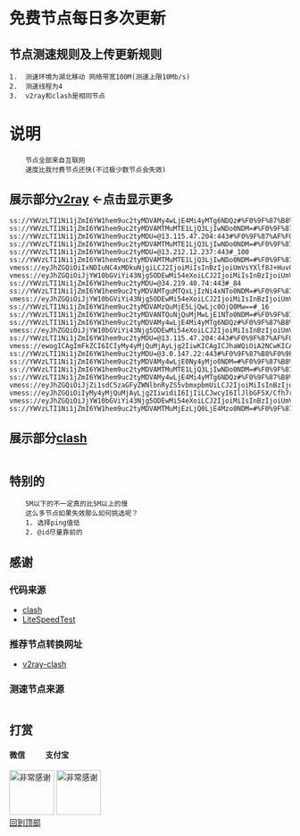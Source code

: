 # 免费节点每日多次更新
 
## 节点测速规则及上传更新规则

```
1.  测速环境为湖北移动 网络带宽100M(测速上限10Mb/s)
2.  测速线程为4
3.  v2ray和clash是相同节点 
```
# 说明
```
    节点全部来自互联网
    速度比我付费节点还快(不过极少数节点会失效)
```

## 展示部分[v2ray](https://github.com/sanzhang007/node_free/blob/main/v2ray.txt) <-点击显示更多

```
ss://YWVzLTI1Ni1jZmI6YW1hem9uc2tyMDVAMy4wLjE4Mi4yMTg6NDQz#%F0%9F%87%B8%F0%9F%87%ACSG_798
ss://YWVzLTI1Ni1jZmI6YW1hem9uc2tyMDVAMTMuMTE1LjQ3LjIwNDo0NDM=#%F0%9F%87%AF%F0%9F%87%B5JP_669
ss://YWVzLTI1Ni1jZmI6YW1hem9uc2tyMDU=@13.115.47.204:443#%F0%9F%87%AF%F0%9F%87%B5JP_426
ss://YWVzLTI1Ni1jZmI6YW1hem9uc2tyMDVAMTMuMTE1LjQ3LjIwNDo0NDM=#%F0%9F%87%AF%F0%9F%87%B5JP_563
ss://YWVzLTI1Ni1jZmI6YW1hem9uc2tyMDU=@13.212.12.237:443#_100
ss://YWVzLTI1Ni1jZmI6YW1hem9uc2tyMDVAMTMuMTE1LjQ3LjIwNDo0NDM=#%F0%9F%87%AF%F0%9F%87%B5JP_398
vmess://eyJhZGQiOiIxNDIuNC4xMDkuNjgiLCJ2IjoiMiIsInBzIjoiUmVsYXlf8J+HuvCfh7hVUy3wn4e68J+HuFVTXzExMzAiLCJwb3J0Ijo0NjY3MiwiaWQiOiI0MTgwNDhhZi1hMjkzLTRiOTktOWIwYy05OGNhMzU4MGRkMjQiLCJhaWQiOiI2NCIsIm5ldCI6InRjcCIsInR5cGUiOiIiLCJob3N0IjoiIiwicGF0aCI6IiIsInRscyI6IiJ9
vmess://eyJhZGQiOiJjYW10bGViYi43Njg5ODEwMi54eXoiLCJ2IjoiMiIsInBzIjoiUmVsYXlf8J+PgVpaLfCfh6jwn4emQ0FfMTI2NCIsInBvcnQiOjIwOTUsImlkIjoiMGU4ZjA4NjctODVhMC0zOWFmLWE1ZWItMzY4NWQyNmY4NDEzIiwiYWlkIjoiMCIsIm5ldCI6IndzIiwidHlwZSI6IiIsImhvc3QiOiJjYW10bGViLjc2ODk4MTAyLnh5eiIsInBhdGgiOiIvZnVuc2RmcmgiLCJ0bHMiOiIifQ==
ss://YWVzLTI1Ni1jZmI6YW1hem9uc2tyMDU=@34.219.40.74:443#_84
ss://YWVzLTI1Ni1jZmI6YW1hem9uc2tyMDVAMTguMTQxLjIzNi4xNTo0NDM=#%F0%9F%87%B8%F0%9F%87%ACSG_815
vmess://eyJhZGQiOiJjYW10bGViYi43Njg5ODEwMi54eXoiLCJ2IjoiMiIsInBzIjoiUmVsYXlf8J+HuvCfh7hVUy3wn4eo8J+HpkNBXzEwNjEiLCJwb3J0IjoyMDk1LCJpZCI6ImJhODFmNDhiLTczMTktMzg2Ni1iNDY0LWMyNzZmNDNiOWZlZiIsImFpZCI6IjAiLCJuZXQiOiJ3cyIsInR5cGUiOiIiLCJob3N0IjoiY2FtdGxlYi43Njg5ODEwMi54eXoiLCJwYXRoIjoiL2Z1bnNkZnJoIiwidGxzIjoiIn0=
ss://YWVzLTI1Ni1jZmI6YW1hem9uc2tyMDVAMzQuMjE5LjQwLjc0OjQ0Mw==#_16
ss://YWVzLTI1Ni1jZmI6YW1hem9uc2tyMDVANTQuNjQuMjMwLjE1NTo0NDM=#%F0%9F%87%AF%F0%9F%87%B5JP_548
ss://YWVzLTI1Ni1jZmI6YW1hem9uc2tyMDVAMy4wLjE4Mi4yMTg6NDQz#%F0%9F%87%B8%F0%9F%87%ACSG_700
vmess://eyJhZGQiOiJjYW10bGViYi43Njg5ODEwMi54eXoiLCJ2IjoiMiIsInBzIjoiUmVsYXlf8J+PgVpaLfCfh6jwn4emQ0FfMTQwOCIsInBvcnQiOjIwOTUsImlkIjoiMGU4ZjA4NjctODVhMC0zOWFmLWE1ZWItMzY4NWQyNmY4NDEzIiwiYWlkIjoiMCIsIm5ldCI6IndzIiwidHlwZSI6IiIsImhvc3QiOiJjYW10bGViLjc2ODk4MTAyLnh5eiIsInBhdGgiOiIvZnVuc2RmcmgiLCJ0bHMiOiIifQ==
ss://YWVzLTI1Ni1jZmI6YW1hem9uc2tyMDU=@13.115.47.204:443#%F0%9F%87%AF%F0%9F%87%B5JP_447
vmess://ewogICAgImFkZCI6ICIyMy4yMjQuMjAyLjg2IiwKICAgICJhaWQiOiA2NCwKICAgICJob3N0IjogIiIsCiAgICAiaWQiOiAiNDE4MDQ4YWYtYTI5My00Yjk5LTliMGMtOThjYTM1ODBkZDI0IiwKICAgICJuZXQiOiAidGNwIiwKICAgICJwYXRoIjogIiIsCiAgICAicG9ydCI6IDU3NzAyLAogICAgInBzIjogIvCfh7rwn4e4IF9VU1/nvo7lm70gNiIsCiAgICAidGxzIjogIiIsCiAgICAidHlwZSI6ICJhdXRvIiwKICAgICJzZWN1cml0eSI6ICJhdXRvIiwKICAgICJza2lwLWNlcnQtdmVyaWZ5IjogdHJ1ZSwKICAgICJzbmkiOiAiIgp9
ss://YWVzLTI1Ni1jZmI6YW1hem9uc2tyMDU=@3.0.147.22:443#%F0%9F%87%B8%F0%9F%87%ACSG_444
ss://YWVzLTI1Ni1jZmI6YW1hem9uc2tyMDVAMy4wLjE0Ny4yMjo0NDM=#%F0%9F%87%B8%F0%9F%87%ACSG_444
ss://YWVzLTI1Ni1jZmI6YW1hem9uc2tyMDVAMTMuMTE1LjQ3LjIwNDo0NDM=#%F0%9F%87%AF%F0%9F%87%B5JP_539
ss://YWVzLTI1Ni1jZmI6YW1hem9uc2tyMDVAMy4wLjE4Mi4yMTg6NDQz#%F0%9F%87%B8%F0%9F%87%ACSG_832
vmess://eyJhZGQiOiJjZi1sdC5zaGFyZWNlbnRyZS5vbmxpbmUiLCJ2IjoiMiIsInBzIjoiUmVsYXlf8J+HuvCfh7hVUy3wn4e68J+HuFVTXzExMDMiLCJwb3J0Ijo4MCwiaWQiOiI1Zjc1MWM2ZS01MGIxLTQ3OTctYmE4ZS02ZmZlMzI0YTBiY2UiLCJhaWQiOiIwIiwibmV0Ijoid3MiLCJ0eXBlIjoiIiwiaG9zdCI6ImRwNC5zY3Byb3h5LnRvcCIsInBhdGgiOiIvc2hpcmtlciIsInRscyI6IiJ9
vmess://eyJhZGQiOiIyMy4yMjQuMjAyLjg2IiwidiI6IjIiLCJwcyI6IlJlbGF5X/Cfh7rwn4e4VVMt8J+HuvCfh7hVU18xMDMzIiwicG9ydCI6NTc3MDIsImlkIjoiNDE4MDQ4YWYtYTI5My00Yjk5LTliMGMtOThjYTM1ODBkZDI0IiwiYWlkIjoiNjQiLCJuZXQiOiJ0Y3AiLCJ0eXBlIjoiIiwiaG9zdCI6IiIsInBhdGgiOiIiLCJ0bHMiOiIifQ==
vmess://eyJhZGQiOiJjYW10bGViYi43Njg5ODEwMi54eXoiLCJ2IjoiMiIsInBzIjoiUmVsYXlf8J+HuvCfh7hVUy3wn4eo8J+HpkNBXzExMTIiLCJwb3J0IjoyMDk1LCJpZCI6IjBlOGYwODY3LTg1YTAtMzlhZi1hNWViLTM2ODVkMjZmODQxMyIsImFpZCI6IjAiLCJuZXQiOiJ3cyIsInR5cGUiOiIiLCJob3N0IjoiY2FtdGxlYi43Njg5ODEwMi54eXoiLCJwYXRoIjoiL2Z1bnNkZnJoIiwidGxzIjoiIn0=
ss://YWVzLTI1Ni1jZmI6YW1hem9uc2tyMDVAMTMuMjEzLjQ0LjE4Mzo0NDM=#%F0%9F%87%B8%F0%9F%87%ACSG_782

```

## 展示部分[clash](https://github.com/sanzhang007/node_free/blob/main/clash.yaml)

```yaml
```
## 特别的

```
    5M以下的不一定真的比5M以上的慢
    这么多节点如果失效那么如何挑选呢？
    1. 选择ping值低
    2. @id尽量靠前的
```

## 感谢
### 代码来源
- [clash](https://github.com/Dreamacro/clash)
- [LiteSpeedTest](https://github.com/xxf098/LiteSpeedTest)

### 推荐节点转换网址
- [v2ray-clash](https://v1.v2rayse.com/v2ray-clash)


### 测速节点来源
```

```

## 打赏

#### 微信 &nbsp;&nbsp;&nbsp;&nbsp;&nbsp;&nbsp;&nbsp;&nbsp;&nbsp;&nbsp;支付宝 
<img src="https://github.com/sanzhang007/node_free/blob/main/png/weixin.png" width="80px" alt="非常感谢">&nbsp;<img src="https://github.com/sanzhang007/node_free/blob/main/png/alipay.png" width="80px" alt="非常感谢">
</br>
[回到顶部](#readme)